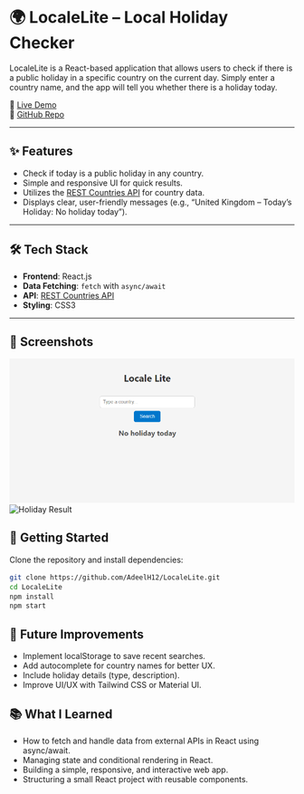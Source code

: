 # 🌍 LocaleLite – Local Holiday Checker

LocaleLite is a React-based application that allows users to check if there is a public holiday in a specific country on the current day. Simply enter a country name, and the app will tell you whether there is a holiday today.

🔗 [Live Demo](https://adeelh12.github.io/LocaleLite/)  
📂 [GitHub Repo](https://github.com/AdeelH12/LocaleLite)

---

## ✨ Features

- Check if today is a public holiday in any country.  
- Simple and responsive UI for quick results.  
- Utilizes the [REST Countries API](https://restcountries.com/) for country data.  
- Displays clear, user-friendly messages (e.g., “United Kingdom – Today’s Holiday: No holiday today”).  

---

## 🛠️ Tech Stack

- **Frontend**: React.js  
- **Data Fetching**: `fetch` with `async/await`  
- **API**: [REST Countries API](https://restcountries.com/)  
- **Styling**: CSS3  

---
## 📸 Screenshots

![Homepage](./screenshots/homepage.png)  
![Holiday Result](./screenshots/result.png)  

## 🚀 Getting Started

Clone the repository and install dependencies:

```bash
git clone https://github.com/AdeelH12/LocaleLite.git
cd LocaleLite
npm install
npm start
```

## 🔮 Future Improvements

- Implement localStorage to save recent searches.
- Add autocomplete for country names for better UX.
- Include holiday details (type, description).
- Improve UI/UX with Tailwind CSS or Material UI.

## 📚 What I Learned
- How to fetch and handle data from external APIs in React using async/await.
- Managing state and conditional rendering in React.
- Building a simple, responsive, and interactive web app.
- Structuring a small React project with reusable components.
